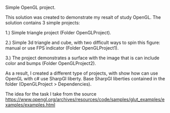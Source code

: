 Simple OpenGL project.

This solution was created to demonstrate my resalt of study OpenGL.
The solution contains 3 simple projects:

1.) Simple triangle project (Folder OpenGLProject).

2.) Simple 3d triangle and cube, with two difficult ways to spin this figure: manual or use FPS indicator (Folder OpenGLProject1).

3.) The project demonstrates a surface with the image that is can include color and bumps (Folder OpenGLProject2).

As a result, I created a different type of projects, with show how can use OpenGL with c# use SharpGl liberty. 
Base SharpGl liberties contained in the folder (OpenGLProject > Dependencies).

The idea for the task I take from the source https://www.opengl.org/archives/resources/code/samples/glut_examples/examples/examples.html
